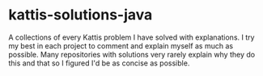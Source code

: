 # kattis-solutions-java
A collections of every Kattis problem I have solved with explanations.
I try my best in each project to comment and explain myself as much as possible.
Many repositories with solutions very rarely explain why they do this and that so I figured I'd be as concise as possible.
